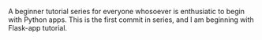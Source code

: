 A beginner tutorial series for everyone whosoever is enthusiatic to begin with Python apps.
This is the first commit in series, and I am beginning with Flask-app tutorial.
